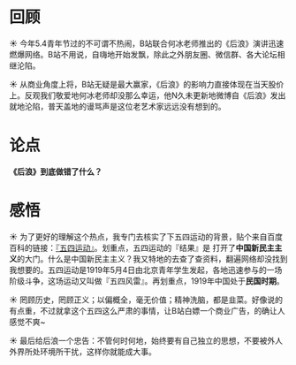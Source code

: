 # 回顾

☀️ 今年5.4青年节过的不可谓不热闹，B站联合何冰老师推出的《后浪》演讲迅速燃爆网络。B站不用说，自嗨地开始发飘，除此之外朋友圈、微信群、各大论坛相继沦陷。

☀️ 从商业角度上将，B站无疑是最大赢家，《后浪》的影响力直接体现在当天股价上。反观我们敬爱地何冰老师却没那么幸运，他N久未更新地微博自《后浪》发出就地沦陷，普天盖地的谩骂声是这位老艺术家远远没有想到的。


# 论点

**《后浪》到底做错了什么？**

# 感悟

☀️ 为了更好的理解这个热点，我专门去核实了下五四运动的背景，贴个来自百度百科的链接：[『五四运动』](https://baike.baidu.com/item/%E4%BA%94%E5%9B%9B%E8%BF%90%E5%8A%A8/291670?fr=aladdin)。划重点，五四运动的『结果』是 打开了**中国新民主主义**的大门。什么是中国新民主主义？我又特地的去查了查资料，翻遍网络却没找到我想要的。五四运动是1919年5月4日由北京青年学生发起，各地迅速参与的一场阶级斗争，这场运动又叫做『五四风雷』。再划重点，1919年中国处于**民国时期**。

☀️ 罔顾历史，罔顾正义；以偏概全，毫无价值；精神洗脑，都是韭菜。好像说的有点重，不过就拿这个五四这么严肃的事情，让B站白嫖一个商业广告，的确让人感觉不爽~

☀️ 最后给后浪一个忠告：不管何时何地，始终要有自己独立的思想，不要被外人外界所处环境所干扰，这样你就能成大事。
